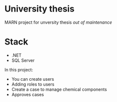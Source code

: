 # University thesis

MARN project for unversity thesis *out of maintenance*

# Stack 

  - .NET
  - SQL Server

In this project:
  - You can create users
  - Adding roles to users
  - Create a case to manage chemical components
  - Approves cases 
  
